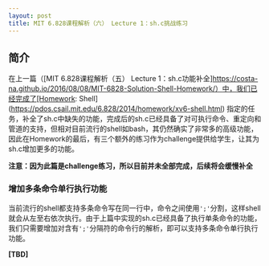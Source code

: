 ```yaml
---
layout: post
title: MIT 6.828课程解析（六） Lecture 1：sh.c挑战练习
---
```


## 简介
在上一篇（[MIT 6.828课程解析（五） Lecture 1：sh.c功能补全]https://costa-na.github.io/2016/08/08/MIT-6828-Solution-Shell-Homework/）中，我们已经完成了[Homework: Shell](https://pdos.csail.mit.edu/6.828/2014/homework/xv6-shell.html) 指定的任务，补全了sh.c中缺失的功能，完成后的sh.c已经具备了对可执行命令、重定向和管道的支持，但相对目前流行的shell如bash，其仍然确实了非常多的高级功能，因此在Homework的最后，有三个额外的练习作为challenge提供给学生，让其为sh.c增加更多的功能。

**注意：因为此篇是challenge练习，所以目前并未全部完成，后续将会缓慢补全**

### 增加多条命令单行执行功能
当前流行的shell都支持多条命令写在同一行中，命令之间使用`';'`分割，这样shell就会从左至右依次执行。由于上篇中实现的sh.c已经具备了执行单条命令的功能，我们只需要增加对含有`';'`分隔符的命令行的解析，即可以支持多条命令单行执行功能。

**[TBD]**
